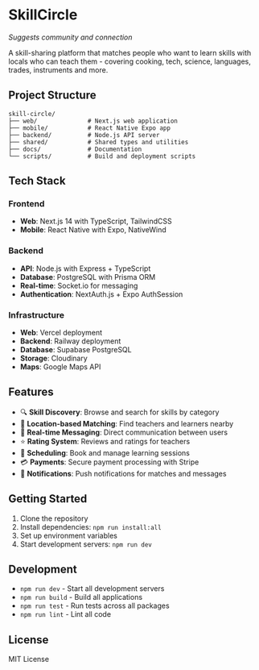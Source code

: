 # SkillCircle
*Suggests community and connection*

A skill-sharing platform that matches people who want to learn skills with locals who can teach them - covering cooking, tech, science, languages, trades, instruments and more.

## Project Structure

```
skill-circle/
├── web/              # Next.js web application
├── mobile/           # React Native Expo app
├── backend/          # Node.js API server
├── shared/           # Shared types and utilities
├── docs/             # Documentation
└── scripts/          # Build and deployment scripts
```

## Tech Stack

### Frontend
- **Web**: Next.js 14 with TypeScript, TailwindCSS
- **Mobile**: React Native with Expo, NativeWind

### Backend
- **API**: Node.js with Express + TypeScript
- **Database**: PostgreSQL with Prisma ORM
- **Real-time**: Socket.io for messaging
- **Authentication**: NextAuth.js + Expo AuthSession

### Infrastructure
- **Web**: Vercel deployment
- **Backend**: Railway deployment
- **Database**: Supabase PostgreSQL
- **Storage**: Cloudinary
- **Maps**: Google Maps API

## Features

- 🔍 **Skill Discovery**: Browse and search for skills by category
- 📍 **Location-based Matching**: Find teachers and learners nearby
- 💬 **Real-time Messaging**: Direct communication between users
- ⭐ **Rating System**: Reviews and ratings for teachers
- 📅 **Scheduling**: Book and manage learning sessions
- 💳 **Payments**: Secure payment processing with Stripe
- 🔔 **Notifications**: Push notifications for matches and messages

## Getting Started

1. Clone the repository
2. Install dependencies: `npm run install:all`
3. Set up environment variables
4. Start development servers: `npm run dev`

## Development

- `npm run dev` - Start all development servers
- `npm run build` - Build all applications
- `npm run test` - Run tests across all packages
- `npm run lint` - Lint all code

## License

MIT License